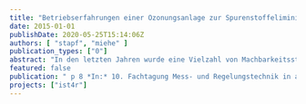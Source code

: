 ```yaml
---
title: "Betriebserfahrungen einer Ozonungsanlage zur Spurenstoffeliminierung mittels SAK254-Differenz-Regelung"
date: 2015-01-01
publishDate: 2020-05-25T15:14:06Z
authors: [ "stapf", "miehe" ]
publication_types: ["0"]
abstract: "In den letzten Jahren wurde eine Vielzahl von Machbarkeitsstudien für die Aufrüstung von Kläranlagen mit einer weitergehenden Reinigungsstufe zur Reduzierung der Einleitung von organischen Spurenstoffen in Oberflächengewässer durchgeführt. Die eingesetzten technischen Maßnahmen basieren meistens auf der adsorptiven Wirkung von granulierter (GAK) bzw. pulverförmiger Aktivkohle (PAK) oder der Oxidation mittels Ozon. Während Spurenstoffe bei der Adsorption an die Aktivkohle physisch aus dem Wasser entfernt werden, so werden diese bei der Reaktion mit Ozon in andere Moleküle transformiert. Daher ist eine Spurenstoffelimination in diesem Zusammenhang als Primärelimination aufzufassen. Für einen ökonomischen und effizienten Betrieb dieser technischen Maßnahmen sind geeignete Steuer- und Regelungskonzepte erforderlich. Da eine Onlinemessung der Zielsubstanz(en) aufgrund des analytischen Aufwands nicht möglich ist, werden andere Indikatoren für die Dosisanpassung an eine variierende Wasserqualität benötigt. Ein häufig verwendeter Indikator zur Abschätzung der Spurenstoffelimination ist die auf den gelösten organischen Kohlenstoff (DOC) bezogene Ozonzehrung (mg O3 / mg DOC), die beispielsweise für eine frachtproportionale Steuerung verwendet werden kann. Diese Steuerung erlaubt jedoch keine direkte Prozesskontrolle und zur Berücksichtigung des stark ozonzehrenden Nitrits (3,4 mg O3 / mg-N) kann ein zusätzlicher Messaufwand nötig sein. Eine Alternative dazu bildet die relative Abnahme des spektralen Absorptionskoeffizienten SAK254 (delta SAK254), für welche in mehreren Studien wie z.B. [1-5] eine Korrelation mit der Spurenstoffeliminierung verschiedener Substanzen beschrieben wurde. Das erzielte delta SAK254 wird dabei von der effektiven Ozonzehrung im Wasser beeinflusst, so dass eine veränderte Wasserqualität entsprechend detektiert und durch eine Anpassung der Ozondosis ausgeglichen werden kann. Die Verwendung einer Regelung mit dem Ziel eine konstante SAK254 – Reduzierung und damit auch eine entsprechend konstante Spurenstoffelimination zu gewährleisten, bietet daher auch den Vorteil einer direkten Prozesskontrolle. Auf eine zusätzliche Onlinemessung des Nitrits kann ebenfalls verzichtet werden. Die Verwendung des delta SAK254 könnte auch für eine Pulveraktivkohledosierung interessant sein, da in den Arbeiten von [6; 7] ebenfalls ein Zusammenhang zwischen dem delta SAK254 und der Spurenstoffelimination gezeigt werden konnte."
featured: false
publication: " p 8 *In:* 10. Fachtagung Mess- und Regelungstechnik in abwassertechnischen Anlagen - Konzepte, Erfahrungen, Trends. Kassel, Germany. 9-10 June 2015"
projects: ["ist4r"]
---
```


